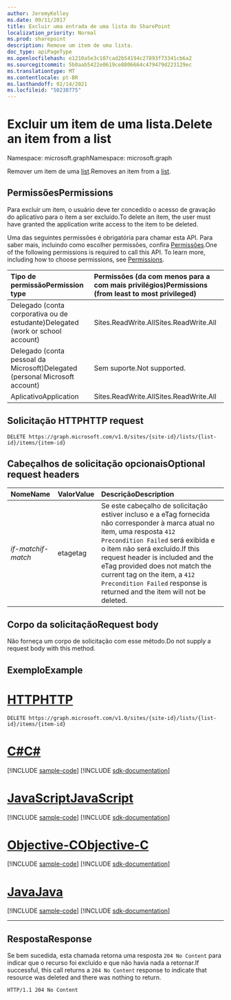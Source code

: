 ```yaml
---
author: JeremyKelley
ms.date: 09/11/2017
title: Excluir uma entrada de uma lista do SharePoint
localization_priority: Normal
ms.prod: sharepoint
description: Remove um item de uma lista.
doc_type: apiPageType
ms.openlocfilehash: e1210a5e3c107cad2b54194c27893f73341cb6a2
ms.sourcegitcommit: 5b0aab5422e0619ce8806664c479479d223129ec
ms.translationtype: MT
ms.contentlocale: pt-BR
ms.lasthandoff: 02/14/2021
ms.locfileid: "50238775"
---
```

# <a name="delete-an-item-from-a-list"></a><span data-ttu-id="298ea-103">Excluir um item de uma lista.</span><span class="sxs-lookup"><span data-stu-id="298ea-103">Delete an item from a list</span></span>

<span data-ttu-id="298ea-104">Namespace: microsoft.graph</span><span class="sxs-lookup"><span data-stu-id="298ea-104">Namespace: microsoft.graph</span></span>

<span data-ttu-id="298ea-105">Remover um item de uma [list][].</span><span class="sxs-lookup"><span data-stu-id="298ea-105">Removes an item from a [list][].</span></span>

[list]: ../resources/list.md

## <a name="permissions"></a><span data-ttu-id="298ea-107">Permissões</span><span class="sxs-lookup"><span data-stu-id="298ea-107">Permissions</span></span>

<span data-ttu-id="298ea-108">Para excluir um item, o usuário deve ter concedido o acesso de gravação do aplicativo para o item a ser excluído.</span><span class="sxs-lookup"><span data-stu-id="298ea-108">To delete an item, the user must have granted the application write access to the item to be deleted.</span></span>

<span data-ttu-id="298ea-p101">Uma das seguintes permissões é obrigatória para chamar esta API. Para saber mais, incluindo como escolher permissões, confira [Permissões](/graph/permissions-reference).</span><span class="sxs-lookup"><span data-stu-id="298ea-p101">One of the following permissions is required to call this API. To learn more, including how to choose permissions, see [Permissions](/graph/permissions-reference).</span></span>

|<span data-ttu-id="298ea-111">Tipo de permissão</span><span class="sxs-lookup"><span data-stu-id="298ea-111">Permission type</span></span>      | <span data-ttu-id="298ea-112">Permissões (da com menos para a com mais privilégios)</span><span class="sxs-lookup"><span data-stu-id="298ea-112">Permissions (from least to most privileged)</span></span>              |
|:--------------------|:---------------------------------------------------------|
|<span data-ttu-id="298ea-113">Delegado (conta corporativa ou de estudante)</span><span class="sxs-lookup"><span data-stu-id="298ea-113">Delegated (work or school account)</span></span> | <span data-ttu-id="298ea-114">Sites.ReadWrite.All</span><span class="sxs-lookup"><span data-stu-id="298ea-114">Sites.ReadWrite.All</span></span>    |
|<span data-ttu-id="298ea-115">Delegado (conta pessoal da Microsoft)</span><span class="sxs-lookup"><span data-stu-id="298ea-115">Delegated (personal Microsoft account)</span></span> | <span data-ttu-id="298ea-116">Sem suporte.</span><span class="sxs-lookup"><span data-stu-id="298ea-116">Not supported.</span></span>    |
|<span data-ttu-id="298ea-117">Aplicativo</span><span class="sxs-lookup"><span data-stu-id="298ea-117">Application</span></span> | <span data-ttu-id="298ea-118">Sites.ReadWrite.All</span><span class="sxs-lookup"><span data-stu-id="298ea-118">Sites.ReadWrite.All</span></span> |

## <a name="http-request"></a><span data-ttu-id="298ea-119">Solicitação HTTP</span><span class="sxs-lookup"><span data-stu-id="298ea-119">HTTP request</span></span>

<!-- { "blockType": "ignored" } -->

```http
DELETE https://graph.microsoft.com/v1.0/sites/{site-id}/lists/{list-id}/items/{item-id}
```

## <a name="optional-request-headers"></a><span data-ttu-id="298ea-120">Cabeçalhos de solicitação opcionais</span><span class="sxs-lookup"><span data-stu-id="298ea-120">Optional request headers</span></span>

| <span data-ttu-id="298ea-121">Nome</span><span class="sxs-lookup"><span data-stu-id="298ea-121">Name</span></span>       | <span data-ttu-id="298ea-122">Valor</span><span class="sxs-lookup"><span data-stu-id="298ea-122">Value</span></span> | <span data-ttu-id="298ea-123">Descrição</span><span class="sxs-lookup"><span data-stu-id="298ea-123">Description</span></span>
|:-----------|:------|:--------------------------------------------------------
| <span data-ttu-id="298ea-124">_if-match_</span><span class="sxs-lookup"><span data-stu-id="298ea-124">_if-match_</span></span> | <span data-ttu-id="298ea-125">etag</span><span class="sxs-lookup"><span data-stu-id="298ea-125">etag</span></span>  | <span data-ttu-id="298ea-126">Se este cabeçalho de solicitação estiver incluso e a eTag fornecida não corresponder à marca atual no item, uma resposta `412 Precondition Failed` será exibida e o item não será excluído.</span><span class="sxs-lookup"><span data-stu-id="298ea-126">If this request header is included and the eTag provided does not match the current tag on the item, a `412 Precondition Failed` response is returned and the item will not be deleted.</span></span>

## <a name="request-body"></a><span data-ttu-id="298ea-127">Corpo da solicitação</span><span class="sxs-lookup"><span data-stu-id="298ea-127">Request body</span></span>

<span data-ttu-id="298ea-128">Não forneça um corpo de solicitação com esse método.</span><span class="sxs-lookup"><span data-stu-id="298ea-128">Do not supply a request body with this method.</span></span>

## <a name="example"></a><span data-ttu-id="298ea-129">Exemplo</span><span class="sxs-lookup"><span data-stu-id="298ea-129">Example</span></span>


# <a name="http"></a>[<span data-ttu-id="298ea-130">HTTP</span><span class="sxs-lookup"><span data-stu-id="298ea-130">HTTP</span></span>](#tab/http)
<!-- { "blockType": "request", "name": "delete-item-site", "scopes": "files.readwrite sites.readwrite.all" } -->

```http
DELETE https://graph.microsoft.com/v1.0/sites/{site-id}/lists/{list-id}/items/{item-id}
```
# <a name="c"></a>[<span data-ttu-id="298ea-131">C#</span><span class="sxs-lookup"><span data-stu-id="298ea-131">C#</span></span>](#tab/csharp)
[!INCLUDE [sample-code](../includes/snippets/csharp/delete-item-site-csharp-snippets.md)]
[!INCLUDE [sdk-documentation](../includes/snippets/snippets-sdk-documentation-link.md)]

# <a name="javascript"></a>[<span data-ttu-id="298ea-132">JavaScript</span><span class="sxs-lookup"><span data-stu-id="298ea-132">JavaScript</span></span>](#tab/javascript)
[!INCLUDE [sample-code](../includes/snippets/javascript/delete-item-site-javascript-snippets.md)]
[!INCLUDE [sdk-documentation](../includes/snippets/snippets-sdk-documentation-link.md)]

# <a name="objective-c"></a>[<span data-ttu-id="298ea-133">Objective-C</span><span class="sxs-lookup"><span data-stu-id="298ea-133">Objective-C</span></span>](#tab/objc)
[!INCLUDE [sample-code](../includes/snippets/objc/delete-item-site-objc-snippets.md)]
[!INCLUDE [sdk-documentation](../includes/snippets/snippets-sdk-documentation-link.md)]

# <a name="java"></a>[<span data-ttu-id="298ea-134">Java</span><span class="sxs-lookup"><span data-stu-id="298ea-134">Java</span></span>](#tab/java)
[!INCLUDE [sample-code](../includes/snippets/java/delete-item-site-java-snippets.md)]
[!INCLUDE [sdk-documentation](../includes/snippets/snippets-sdk-documentation-link.md)]

---


## <a name="response"></a><span data-ttu-id="298ea-135">Resposta</span><span class="sxs-lookup"><span data-stu-id="298ea-135">Response</span></span>

<span data-ttu-id="298ea-136">Se bem sucedida, esta chamada retorna uma resposta `204 No Content` para indicar que o recurso foi excluído e que não havia nada a retornar.</span><span class="sxs-lookup"><span data-stu-id="298ea-136">If successful, this call returns a `204 No Content` response to indicate that resource was deleted and there was nothing to return.</span></span>

<!-- { "blockType": "response" } -->

```http
HTTP/1.1 204 No Content
```

<!-- {
  "type": "#page.annotation",
  "description": "",
  "keywords": "",
  "section": "documentation",
  "tocPath": "ListItem/Delete",
  "suppressions": [
  ]
} -->

